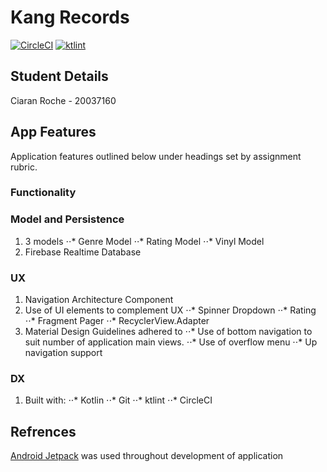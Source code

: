 # Kang Records
[![CircleCI](https://circleci.com/gh/ciaranRoche/kang.svg?style=svg)](https://circleci.com/gh/ciaranRoche/kang)
[![ktlint](https://img.shields.io/badge/code%20style-%E2%9D%A4-FF4081.svg)](https://ktlint.github.io/)

## Student Details
Ciaran Roche - 20037160

## App Features
Application features outlined below under headings set by assignment rubric.
### Functionality

### Model and Persistence
1. 3 models
⋅⋅* Genre Model
⋅⋅* Rating Model
⋅⋅* Vinyl Model
2. Firebase Realtime Database

### UX
1. Navigation Architecture Component
2. Use of UI elements to complement UX
⋅⋅* Spinner Dropdown
⋅⋅* Rating
⋅⋅* Fragment Pager
⋅⋅* RecyclerView.Adapter
3. Material Design Guidelines adhered to
⋅⋅* Use of bottom navigation to suit number of application main views.
⋅⋅* Use of overflow menu
⋅⋅* Up navigation support

### DX
1. Built with:
⋅⋅* Kotlin
⋅⋅* Git 
⋅⋅* ktlint 
⋅⋅* CircleCI 

## Refrences
[Android Jetpack](https://developer.android.com/jetpack/) was used throughout development of application